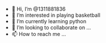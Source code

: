 - 👋 Hi, I’m @1311881836
- 👀 I’m interested in playing basketball
- 🌱 I’m currently learning python
- 💞️ I’m looking to collaborate on ...
- 📫 How to reach me ...

<!---
1311881836/1311881836 is a ✨ special ✨ repository because its `README.md` (this file) appears on your GitHub profile.
You can click the Preview link to take a look at your changes.
--->
